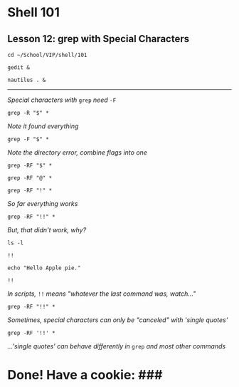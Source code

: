 # Shell 101
## Lesson 12: grep with Special Characters

`cd ~/School/VIP/shell/101`

`gedit &`

`nautilus . &`

___

*Special characters with* `grep` *need* `-F`

`grep -R "$" *`

*Note it found everything*

`grep -F "$" *`

*Note the directory error, combine flags into one*

`grep -RF "$" *`

`grep -RF "@" *`

`grep -RF "!" *`

*So far everything works*

`grep -RF "!!" *`

*But, that didn't work, why?*

`ls -l`

`!!`

`echo "Hello Apple pie."`

`!!`

*In scripts,* `!!` *means "whatever the last command was, watch..."*

`grep -RF "!!" *`

*Sometimes, special characters can only be "canceled" with 'single quotes'*

`grep -RF '!!' *`

*...'single quotes' can behave differently in* `grep` *and most other commands*

# Done! Have a cookie: ### #

